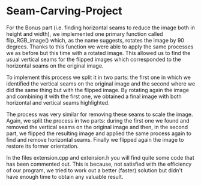 # Seam-Carving-Project

For the Bonus part (i.e. finding horizontal seams to reduce the image both in height and width), we implemented
one primary function called flip_RGB_image() which, as the name suggests, rotates the image by 90 degrees.
Thanks to this function we were able to apply the same processes we as before but this time with a rotated image. This
allowed us to find the usual vertical seams for the flipped images which corresponded to the horizontal seams on the
original image.

To implement this process we split it in two parts: the first one in which we identified the vertical seams on the original image
and the second where we did the same thing but with the flipped image. By rotating again the image and combining it with the first
one, we obtained a final image with both horizontal and vertical seams highlighted.

The process was very similar for removing these seams to scale the image. Again, we split the process in two parts: during the first
one we found and removed the vertical seams on the original image and then, in the second part, we flipped the resulting image
and applied the same process again to find and remove horizontal seams. Finally we flipped again the image to restore its former
orientation.



In the files extension.cpp and extension.h you will find quite some code that has been commented out. This is because, not satisfied
with the efficiency of our program, we tried to work out a better (faster) solution but didn't have enough time to obtain any
valuable result.
